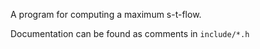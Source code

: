 A program for computing a maximum s-t-flow.

Documentation can be found as comments in `include/*.h`
